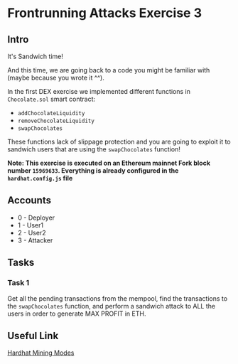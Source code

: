 # Frontrunning Attacks Exercise 3

## Intro
It's Sandwich time!

And this time, we are going back to a code you might be familiar with (maybe because you wrote it ^^).

In the first DEX exercise we implemented different functions in `Chocolate.sol` smart contract:
* `addChocolateLiquidity`
* `removeChocolateLiquidity`
* `swapChocolates`
  
These functions lack of slippage protection and you are going to exploit it to sandwich users that are using the `swapChocolates` function!

**Note: This exercise is executed on an Ethereum mainnet Fork block number `15969633`. Everything is already configured in the `hardhat.config.js` file**

## Accounts
* 0 - Deployer
* 1 - User1
* 2 - User2
* 3 - Attacker

## Tasks

### Task 1
Get all the pending transactions from the mempool, find the transactions to the `swapChocolates` function, and perform a sandwich attack to ALL the users in order to generate MAX PROFIT in ETH.

## Useful Link
[Hardhat Mining Modes](https://hardhat.org/hardhat-network/docs/explanation/mining-modes)